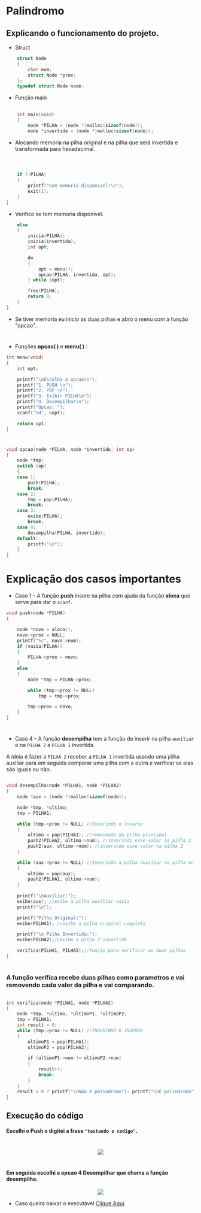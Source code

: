 # Palindromo

## Explicando o funcionamento do projeto.

- Struct

```c
    struct Node
    {
        char num;
        struct Node *prox;
    };
    typedef struct Node node;

```

- Função main

##

```c
    int main(void)
    {
        node *PILHA = (node *)malloc(sizeof(node));
        node *invertida = (node *)malloc(sizeof(node));
```

- Alocando memoria na pilha original e na pilha que será
  invertida e transformada para hexadecimal.

#

```c

    if (!PILHA)
    {
        printf("Sem memoria disponivel!\n");
        exit(1);
    }
}
```

- Verifico se tem memoria disponivel.

```c
    else
    {
        inicia(PILHA);
        inicia(invertida);
        int opt;

        do
        {
            opt = menu();
            opcao(PILHA, invertida, opt);
        } while (opt);

        free(PILHA);
        return 0;
    }
}
```

- Se tiver memoria eu inicio as duas pilhas e abro o menu com a função "opcao".

#

- Funções **opcao( )** e **menu( )** :

```c
int menu(void)
{
    int opt;

    printf("\nEscolha a opcao\n");
    printf("1. PUSH \n");
    printf("2. POP \n");
    printf("3. Exibir PILHA\n");
    printf("4. Desempilhar\n");
    printf("Opcao: ");
    scanf("%d", &opt);

    return opt;
}
```

#

```c
void opcao(node *PILHA, node *invertido, int op)
{
    node *tmp;
    switch (op)
    {
    case 1:
        push(PILHA);
        break;
    case 2:
        tmp = pop(PILHA);
        break;
    case 3:
        exibe(PILHA);
        break;
    case 4:
        desempilha(PILHA, invertido);
    default:
        printf("\n");
    }
}
```

#

# Explicação dos casos importantes

- Caso 1 - A função **push** insere na pilha com ajuda da função **aloca** que serve para dar o `scanf`.

```c
void push(node *PILHA)
{

    node *novo = aloca();
    novo->prox = NULL;
    printf("%c", novo->num);
    if (vazia(PILHA))
    {
        PILHA->prox = novo;
    }
    else
    {
        node *tmp = PILHA->prox;

        while (tmp->prox != NULL)
            tmp = tmp->prox;

        tmp->prox = novo;
    }
}

```

#

- Caso 4 - A função **desempilha** tem a função de inserir na pilha `auxiliar` e na `PILHA 2` a `PILHA 1` invertida.

A ideia é fazer a `PILHA 2` receber a `PILHA 1` invertida usando uma pilha auxiliar para em seguida comparar uma pilha com a outra e verificar se elas são iguais ou não.

```c

void desempilha(node *PILHA1, node *PILHA2)
{
    node *aux = (node *)malloc(sizeof(node));

    node *tmp, *ultimo;
    tmp = PILHA1;

    while (tmp->prox != NULL) //Inserindo o inverso
    {
        ultimo = pop(PILHA1); //removendo da pilha principal
        push2(PILHA2, ultimo->num); //inserindo esse valor na pilha 2
        push2(aux, ultimo->num); //inserindo esse valor na pilha 2
    }

    while (aux->prox != NULL) //Inserindo a pilha auxiliar na pilha original de volta
    {
        ultimo = pop(aux);
        push2(PILHA1, ultimo->num);
    }
    
    printf("\nAuxiliar:");
    exibe(aux); //exibe a pilha auxiliar vazia
    printf("\n");

    printf("Pilha Original:");
    exibe(PILHA1); //exibe a pilha original completa

    printf("\n Pilha Invertida:");
    exibe(PILHA2);//exibe a pilha 2 invertida

    verifica(PILHA1, PILHA2);//função para verificar as duas pilhas
}
```

#

### A função __verifica__ recebe duas pilhas como parametros e vai removendo cada valor da pilha e vai comparando.
```c

int verifica(node *PILHA1, node *PILHA2)
{
    node *tmp, *ultimo, *ultimoP1, *ultimoP2;
    tmp = PILHA1;
    int result = 0;
    while (tmp->prox != NULL) //INSERINDO O INVERSO
    {
        ultimoP1 = pop(PILHA1);
        ultimoP2 = pop(PILHA2);

        if (ultimoP1->num != ultimoP2->num)
        {
            result++;
            break;
        }
    }
    result > 0 ? printf("\nNão é palindromo"): printf("\nÉ palindromo");
}
```


##  Execução do código

#### Escolhi o **Push** e digitei a frase `"testando o codigo"`.
#
 <p align="center"><img src="Capturar1.jpg " /></p>

#


#### Em seguida escolhi a opcao 4 **Desempilhar** que chama a função __desempilha__.

<p align="center"><img src="Capturar2.jpg " /></p>


- Caso queira baixar o executável [Clique Aqui](https://github.com/Javiercuba/Estruturas_de_dados1/releases/download/1.0/hexadecimal).

